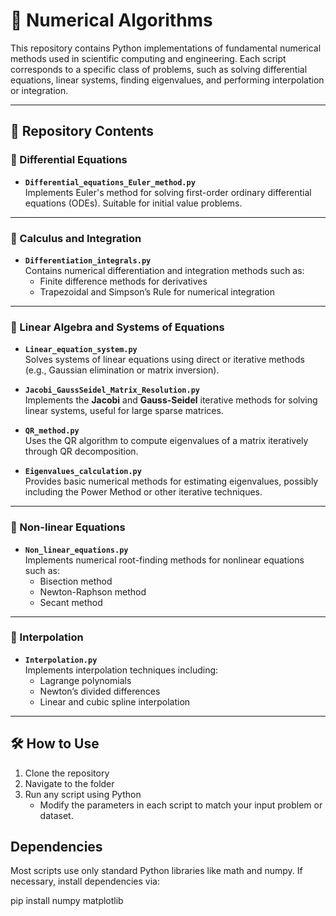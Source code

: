 # 🧮 Numerical Algorithms

This repository contains Python implementations of fundamental numerical methods used in scientific computing and engineering. Each script corresponds to a specific class of problems, such as solving differential equations, linear systems, finding eigenvalues, and performing interpolation or integration.

---

## 📂 Repository Contents

### 📌 Differential Equations
- **`Differential_equations_Euler_method.py`**  
  Implements Euler's method for solving first-order ordinary differential equations (ODEs). Suitable for initial value problems.

---

### 📌 Calculus and Integration
- **`Differentiation_integrals.py`**  
  Contains numerical differentiation and integration methods such as:
  - Finite difference methods for derivatives
  - Trapezoidal and Simpson’s Rule for numerical integration

---

### 📌 Linear Algebra and Systems of Equations
- **`Linear_equation_system.py`**  
  Solves systems of linear equations using direct or iterative methods (e.g., Gaussian elimination or matrix inversion).

- **`Jacobi_GaussSeidel_Matrix_Resolution.py`**  
  Implements the **Jacobi** and **Gauss-Seidel** iterative methods for solving linear systems, useful for large sparse matrices.

- **`QR_method.py`**  
  Uses the QR algorithm to compute eigenvalues of a matrix iteratively through QR decomposition.

- **`Eigenvalues_calculation.py`**  
  Provides basic numerical methods for estimating eigenvalues, possibly including the Power Method or other iterative techniques.

---

### 📌 Non-linear Equations
- **`Non_linear_equations.py`**  
  Implements numerical root-finding methods for nonlinear equations such as:
  - Bisection method  
  - Newton-Raphson method  
  - Secant method

---

### 📌 Interpolation
- **`Interpolation.py`**  
  Implements interpolation techniques including:
  - Lagrange polynomials  
  - Newton’s divided differences  
  - Linear and cubic spline interpolation

---

## 🛠️ How to Use

1. Clone the repository
2. Navigate to the folder
3. Run any script using Python
   - Modify the parameters in each script to match your input problem or dataset.
  
## Dependencies

Most scripts use only standard Python libraries like math and numpy. If necessary, install dependencies via:

pip install numpy matplotlib
